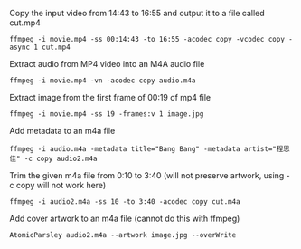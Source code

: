 Copy the input video from 14:43 to 16:55 and output it to a file called cut.mp4

```
ffmpeg -i movie.mp4 -ss 00:14:43 -to 16:55 -acodec copy -vcodec copy -async 1 cut.mp4
```

Extract audio from MP4 video into an M4A audio file

```
ffmpeg -i movie.mp4 -vn -acodec copy audio.m4a
```

Extract image from the first frame of 00:19 of mp4 file

```
ffmpeg -i movie.mp4 -ss 19 -frames:v 1 image.jpg
```

Add metadata to an m4a file

```
ffmpeg -i audio.m4a -metadata title="Bang Bang" -metadata artist="程思佳" -c copy audio2.m4a
```

Trim the given m4a file from 0:10 to 3:40 (will not preserve artwork, using -c copy will not work here)

```
ffmpeg -i audio2.m4a -ss 10 -to 3:40 -acodec copy cut.m4a
```

Add cover artwork to an m4a file (cannot do this with ffmpeg)

```
AtomicParsley audio2.m4a --artwork image.jpg --overWrite
```
